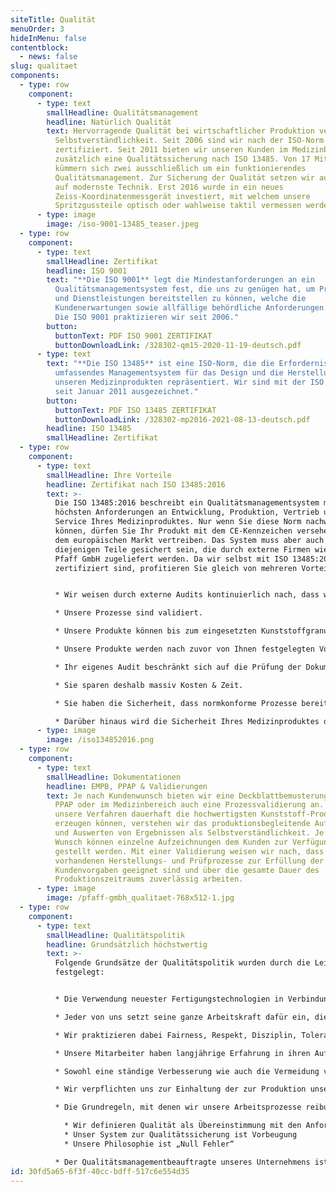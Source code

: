 ```yaml
---
siteTitle: Qualität
menuOrder: 3
hideInMenu: false
contentblock:
  - news: false
slug: qualitaet
components:
  - type: row
    component:
      - type: text
        smallHeadline: Qualitätsmanagement
        headline: Natürlich Qualität
        text: Hervorragende Qualität bei wirtschaftlicher Produktion verstehen wir als
          Selbstverständlichkeit. Seit 2006 sind wir nach der ISO-Norm 9001
          zertifiziert. Seit 2011 bieten wir unseren Kunden im Medizinbereich
          zusätzlich eine Qualitätssicherung nach ISO 13485. Von 17 Mitarbeitern
          kümmern sich zwei ausschließlich um ein funktionierendes
          Qualitätsmanagement. Zur Sicherung der Qualität setzen wir außerdem
          auf modernste Technik. Erst 2016 wurde in ein neues
          Zeiss-Koordinatenmessgerät investiert, mit welchem unsere
          Spritzgussteile optisch oder wahlweise taktil vermessen werden können.
      - type: image
        image: /iso-9001-13485_teaser.jpeg
  - type: row
    component:
      - type: text
        smallHeadline: Zertifikat
        headline: ISO 9001
        text: "**Die ISO 9001** legt die Mindestanforderungen an ein
          Qualitätsmanagementsystem fest, die uns zu genügen hat, um Produkte
          und Dienstleistungen bereitstellen zu können, welche die
          Kundenerwartungen sowie allfällige behördliche Anforderungen erfüllen.
          Die ISO 9001 praktizieren wir seit 2006."
        button:
          buttonText: PDF ISO 9001 ZERTIFIKAT
          buttonDownloadLink: /328302-qm15-2020-11-19-deutsch.pdf
      - type: text
        text: "**Die ISO 13485** ist eine ISO-Norm, die die Erfordernisse für ein
          umfassendes Managementsystem für das Design und die Herstellung von
          unseren Medizinprodukten repräsentiert. Wir sind mit der ISO 13485
          seit Januar 2011 ausgezeichnet."
        button:
          buttonText: PDF ISO 13485 ZERTIFIKAT
          buttonDownloadLink: /328302-mp2016-2021-08-13-deutsch.pdf
        headline: ISO 13485
        smallHeadline: Zertifikat
  - type: row
    component:
      - type: text
        smallHeadline: Ihre Vorteile
        headline: Zertifikat nach ISO 13485:2016
        text: >-
          Die ISO 13485:2016 beschreibt ein Qualitätsmanagementsystem mit
          höchsten Anforderungen an Entwicklung, Produktion, Vertrieb und
          Service Ihres Medizinproduktes. Nur wenn Sie diese Norm nachweisen
          können, dürfen Sie Ihr Produkt mit dem CE-Kennzeichen versehen und auf
          dem europäischen Markt vertreiben. Das System muss aber auch für
          diejenigen Teile gesichert sein, die durch externe Firmen wie die
          Pfaff GmbH zugeliefert werden. Da wir selbst mit ISO 13485:2016
          zertifiziert sind, profitieren Sie gleich von mehreren Vorteilen:


          * Wir weisen durch externe Audits kontinuierlich nach, dass wir mit den Anforderungen der Norm bestens vertraut sind.

          * Unsere Prozesse sind validiert.

          * Unsere Produkte können bis zum eingesetzten Kunststoffgranulat zurückverfolgt werden.

          * Unsere Produkte werden nach zuvor von Ihnen festgelegten Vorgaben getestet, bevor wir sie ausliefern.

          * Ihr eigenes Audit beschränkt sich auf die Prüfung der Dokumente

          * Sie sparen deshalb massiv Kosten & Zeit.

          * Sie haben die Sicherheit, dass normkonforme Prozesse bereits durch uns umgesetzt werden.

          * Darüber hinaus wird die Sicherheit Ihres Medizinproduktes durch das laut Norm geforderte, systematische Lieferantenmanagementsystem gewährleistet.
      - type: image
        image: /iso134852016.png
  - type: row
    component:
      - type: text
        smallHeadline: Dokumentationen
        headline: EMPB, PPAP & Validierungen
        text: Je nach Kundenwunsch bieten wir eine Deckblattbemusterung oder EMPB, einen
          PPAP oder im Medizinbereich auch eine Prozessvalidierung an. Damit
          unsere Verfahren dauerhaft die hochwertigsten Kunststoff-Produkte
          erzeugen können, verstehen wir das produktionsbegleitende Aufzeichnen
          und Auswerten von Ergebnissen als Selbstverständlichkeit. Je nach
          Wunsch können einzelne Aufzeichnungen dem Kunden zur Verfügung
          gestellt werden. Mit einer Validierung weisen wir nach, dass die
          vorhandenen Herstellungs- und Prüfprozesse zur Erfüllung der
          Kundenvorgaben geeignet sind und über die gesamte Dauer des
          Produktionszeitraums zuverlässig arbeiten.
      - type: image
        image: /pfaff-gmbh_qualitaet-768x512-1.jpg
  - type: row
    component:
      - type: text
        smallHeadline: Qualitätspolitik
        headline: Grundsätzlich höchstwertig
        text: >-
          Folgende Grundsätze der Qualitätspolitik wurden durch die Leitung
          festgelegt:


          * Die Verwendung neuester Fertigungstechnologien in Verbindung mit einer hohen Flexibilität und kurzen Kommunikationswegen sind entscheidende Grundlagen für den Erfolg unseres Unternehmens.

          * Jeder von uns setzt seine ganze Arbeitskraft dafür ein, die vereinbarten Anforderungen unserer Kunden immer richtig zu erfüllen.

          * Wir praktizieren dabei Fairness, Respekt, Disziplin, Toleranz und Angemessenheit im Umgang miteinander nach innen und außen zum Wohle unserer Kunden, Lieferanten, Mitarbeiter und unseres Unternehmens.

          * Unsere Mitarbeiter haben langjährige Erfahrung in ihren Aufgabenbereichen. Durch angemessene Aus- und Weiterbildung wird die Innovationsfähigkeit ständig aufrechterhalten.

          * Sowohl eine ständige Verbesserung wie auch die Vermeidung von Fehlern, sehen wir in allen Bereichen unseres Unternehmens als unsere Pflicht an.

          * Wir verpflichten uns zur Einhaltung der zur Produktion unserer Produkte anwendbaren nationalen oder regionalen Bestimmungen und relevanten internationalen Normen. Verfügbare Informationen wie der allgemeine Stand der Technik und bekannte Vorbehalte der Beteiligten werden berücksichtigt.

          * Die Grundregeln, mit denen wir unsere Arbeitsprozesse reibungslos durchführen und ständig verbessern sind:

            * Wir definieren Qualität als Übereinstimmung mit den Anforderungen
            * Unser System zur Qualitätssicherung ist Vorbeugung
            * Unsere Philosophie ist „Null Fehler“

          * Der Qualitätsmanagementbeauftragte unseres Unternehmens ist direkt der Geschäftsführung unterstellt. Er ist beauftragt, unser QM-System zu überwachen und weiterzuentwickeln.
id: 30fd5a65-6f3f-40cc-bdff-517c6e554d35
---
```

